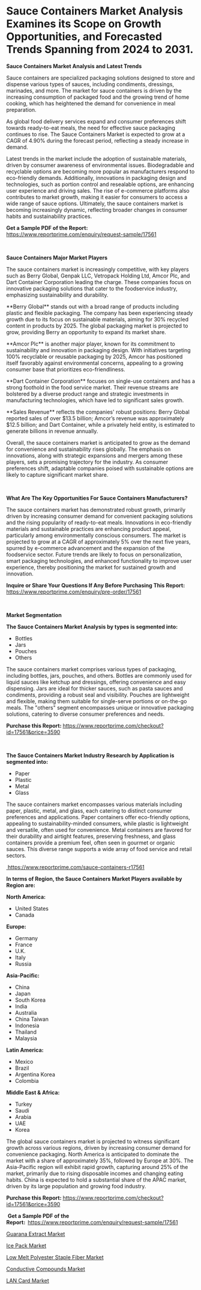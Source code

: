 <p><h1>Sauce Containers Market Analysis Examines its Scope on Growth Opportunities, and Forecasted Trends Spanning from 2024 to 2031.</h1></p><p><strong>Sauce Containers Market Analysis and Latest Trends</strong></p>
<p><p>Sauce containers are specialized packaging solutions designed to store and dispense various types of sauces, including condiments, dressings, marinades, and more. The market for sauce containers is driven by the increasing consumption of packaged food and the growing trend of home cooking, which has heightened the demand for convenience in meal preparation. </p><p>As global food delivery services expand and consumer preferences shift towards ready-to-eat meals, the need for effective sauce packaging continues to rise. The Sauce Containers Market is expected to grow at a CAGR of 4.90% during the forecast period, reflecting a steady increase in demand. </p><p>Latest trends in the market include the adoption of sustainable materials, driven by consumer awareness of environmental issues. Biodegradable and recyclable options are becoming more popular as manufacturers respond to eco-friendly demands. Additionally, innovations in packaging design and technologies, such as portion control and resealable options, are enhancing user experience and driving sales. The rise of e-commerce platforms also contributes to market growth, making it easier for consumers to access a wide range of sauce options. Ultimately, the sauce containers market is becoming increasingly dynamic, reflecting broader changes in consumer habits and sustainability practices.</p></p>
<p><strong>Get a Sample PDF of the Report:&nbsp;</strong> <a href="https://www.reportprime.com/enquiry/request-sample/17561?utm_campaign=1117&utm_medium=2&utm_source=Github&utm_content=ia&utm_term=19112024&utm_id=sauce-containers">https://www.reportprime.com/enquiry/request-sample/17561</a></p>
<p>&nbsp;</p>
<p><strong>Sauce Containers Major Market Players</strong></p>
<p><p>The sauce containers market is increasingly competitive, with key players such as Berry Global, Genpak LLC, Vetropack Holding Ltd, Amcor Plc, and Dart Container Corporation leading the charge. These companies focus on innovative packaging solutions that cater to the foodservice industry, emphasizing sustainability and durability.</p><p>**Berry Global** stands out with a broad range of products including plastic and flexible packaging. The company has been experiencing steady growth due to its focus on sustainable materials, aiming for 30% recycled content in products by 2025. The global packaging market is projected to grow, providing Berry an opportunity to expand its market share.</p><p>**Amcor Plc** is another major player, known for its commitment to sustainability and innovation in packaging design. With initiatives targeting 100% recyclable or reusable packaging by 2025, Amcor has positioned itself favorably against environmental concerns, appealing to a growing consumer base that prioritizes eco-friendliness.</p><p>**Dart Container Corporation** focuses on single-use containers and has a strong foothold in the food service market. Their revenue streams are bolstered by a diverse product range and strategic investments in manufacturing technologies, which have led to significant sales growth.</p><p>**Sales Revenue** reflects the companies' robust positions: Berry Global reported sales of over $13.5 billion; Amcor’s revenue was approximately $12.5 billion; and Dart Container, while a privately held entity, is estimated to generate billions in revenue annually.</p><p>Overall, the sauce containers market is anticipated to grow as the demand for convenience and sustainability rises globally. The emphasis on innovations, along with strategic expansions and mergers among these players, sets a promising trajectory for the industry. As consumer preferences shift, adaptable companies poised with sustainable options are likely to capture significant market share.</p></p>
<p>&nbsp;</p>
<p><strong>What Are The Key Opportunities For Sauce Containers Manufacturers?</strong></p>
<p><p>The sauce containers market has demonstrated robust growth, primarily driven by increasing consumer demand for convenient packaging solutions and the rising popularity of ready-to-eat meals. Innovations in eco-friendly materials and sustainable practices are enhancing product appeal, particularly among environmentally conscious consumers. The market is projected to grow at a CAGR of approximately 5% over the next five years, spurred by e-commerce advancement and the expansion of the foodservice sector. Future trends are likely to focus on personalization, smart packaging technologies, and enhanced functionality to improve user experience, thereby positioning the market for sustained growth and innovation.</p></p>
<p><strong>Inquire or Share Your Questions If Any Before Purchasing This Report:</strong> <a href="https://www.reportprime.com/enquiry/pre-order/17561?utm_campaign=1117&utm_medium=2&utm_source=Github&utm_content=ia&utm_term=19112024&utm_id=sauce-containers">https://www.reportprime.com/enquiry/pre-order/17561</a></p>
<p>&nbsp;</p>
<p><strong>Market Segmentation</strong></p>
<p><strong>The Sauce Containers Market Analysis by types is segmented into:</strong></p>
<p><ul><li>Bottles</li><li>Jars</li><li>Pouches</li><li>Others</li></ul></p>
<p><p>The sauce containers market comprises various types of packaging, including bottles, jars, pouches, and others. Bottles are commonly used for liquid sauces like ketchup and dressings, offering convenience and easy dispensing. Jars are ideal for thicker sauces, such as pasta sauces and condiments, providing a robust seal and visibility. Pouches are lightweight and flexible, making them suitable for single-serve portions or on-the-go meals. The "others" segment encompasses unique or innovative packaging solutions, catering to diverse consumer preferences and needs.</p></p>
<p><strong>Purchase this Report:&nbsp;</strong><a href="https://www.reportprime.com/checkout?id=17561&price=3590&utm_campaign=1117&utm_medium=2&utm_source=Github&utm_content=ia&utm_term=19112024&utm_id=sauce-containers">https://www.reportprime.com/checkout?id=17561&price=3590</a></p>
<p>&nbsp;</p>
<p><strong>The Sauce Containers Market Industry Research by Application is segmented into:</strong></p>
<p><ul><li>Paper</li><li>Plastic</li><li>Metal</li><li>Glass</li></ul></p>
<p><p>The sauce containers market encompasses various materials including paper, plastic, metal, and glass, each catering to distinct consumer preferences and applications. Paper containers offer eco-friendly options, appealing to sustainability-minded consumers, while plastic is lightweight and versatile, often used for convenience. Metal containers are favored for their durability and airtight features, preserving freshness, and glass containers provide a premium feel, often seen in gourmet or organic sauces. This diverse range supports a wide array of food service and retail sectors.</p></p>
<p><a href="https://www.reportprime.com/sauce-containers-r17561?utm_campaign=1117&utm_medium=2&utm_source=Github&utm_content=ia&utm_term=19112024&utm_id=sauce-containers">&nbsp;https://www.reportprime.com/sauce-containers-r17561</a></p>
<p><strong>In terms of Region, the Sauce Containers Market Players available by Region are:</strong></p>
<p>
    <p> <strong> North America: </strong>
        <ul>
            <li>United States</li>
            <li>Canada</li>
        </ul>
        </p> 
    <p> <strong> Europe: </strong>
        <ul>
            <li>Germany</li>
            <li>France</li>
            <li>U.K.</li>
            <li>Italy</li>
            <li>Russia</li>
        </ul>
        </p> 
    <p> <strong> Asia-Pacific: </strong>
        <ul>
            <li>China</li>
            <li>Japan</li>
            <li>South Korea</li>
            <li>India</li>
            <li>Australia</li>
            <li>China Taiwan</li>
            <li>Indonesia</li>
            <li>Thailand</li>
            <li>Malaysia</li>
        </ul>
        </p> 
    <p> <strong> Latin America: </strong>
        <ul>
            <li>Mexico</li>
            <li>Brazil</li>
            <li>Argentina Korea</li>
            <li>Colombia</li>
        </ul>
        </p> 
    <p> <strong> Middle East & Africa: </strong>
        <ul>
            <li>Turkey</li>
            <li>Saudi</li>
            <li>Arabia</li>
            <li>UAE</li>
            <li>Korea</li>
        </ul>
    </p>
    </p>
<p><p>The global sauce containers market is projected to witness significant growth across various regions, driven by increasing consumer demand for convenience packaging. North America is anticipated to dominate the market with a share of approximately 35%, followed by Europe at 30%. The Asia-Pacific region will exhibit rapid growth, capturing around 25% of the market, primarily due to rising disposable incomes and changing eating habits. China is expected to hold a substantial share of the APAC market, driven by its large population and growing food industry.</p></p>
<p><strong>Purchase this Report: </strong><a href="https://www.reportprime.com/checkout?id=17561&price=3590&utm_campaign=1117&utm_medium=2&utm_source=Github&utm_content=ia&utm_term=19112024&utm_id=sauce-containers">https://www.reportprime.com/checkout?id=17561&price=3590</a></p>
<p>&nbsp;<strong>Get a Sample PDF of the Report:&nbsp;&nbsp;</strong><a href="https://www.reportprime.com/enquiry/request-sample/17561?utm_campaign=1117&utm_medium=2&utm_source=Github&utm_content=ia&utm_term=19112024&utm_id=sauce-containers">https://www.reportprime.com/enquiry/request-sample/17561</a></p>
<p><strong></strong></p>
<p><p><a href="https://www.linkedin.com/pulse/global-guarana-extract-market-trends-forecasts-strategic-n9bze?utm_campaign=1117&utm_medium=2&utm_source=Github&utm_content=ia&utm_term=19112024&utm_id=sauce-containers">Guarana Extract Market</a></p><p><a href="https://issuu.com/reportprime-2/docs/ice-pack-market-size-2030.pptx_a7a27480e4c291?utm_campaign=1117&utm_medium=2&utm_source=Github&utm_content=ia&utm_term=19112024&utm_id=sauce-containers">Ice Pack Market</a></p><p><a href="https://issuu.com/reportprime-2/docs/low-melt-polyester-staple-fiber-mar_7641faf09fa330?utm_campaign=1117&utm_medium=2&utm_source=Github&utm_content=ia&utm_term=19112024&utm_id=sauce-containers">Low Melt Polyester Staple Fiber Market</a></p><p><a href="https://www.linkedin.com/pulse/conductive-compounds-market-evolution-key-trends-regional-niwlf?utm_campaign=1117&utm_medium=2&utm_source=Github&utm_content=ia&utm_term=19112024&utm_id=sauce-containers">Conductive Compounds Market</a></p><p><a href="https://www.linkedin.com/pulse/lan-card-market-revolution-size-share-emerging-trends-2024-e7qrf?utm_campaign=1117&utm_medium=2&utm_source=Github&utm_content=ia&utm_term=19112024&utm_id=sauce-containers">LAN Card Market</a></p></p>